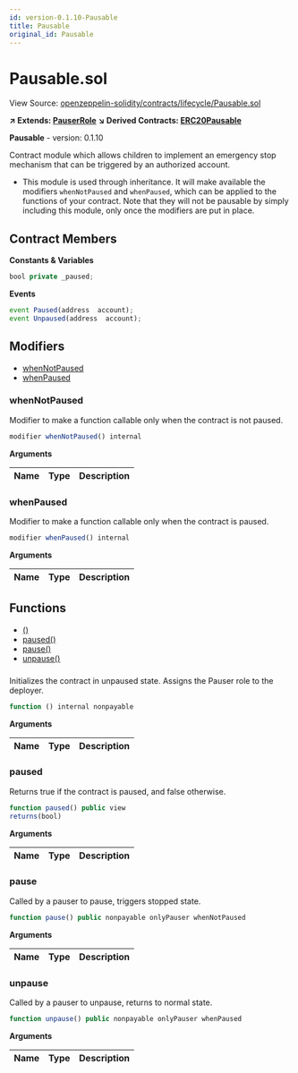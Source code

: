 ```yaml
---
id: version-0.1.10-Pausable
title: Pausable
original_id: Pausable
---
```


# Pausable.sol

View Source: [openzeppelin-solidity/contracts/lifecycle/Pausable.sol](../../openzeppelin-solidity/contracts/lifecycle/Pausable.sol)

**↗ Extends: [PauserRole](PauserRole.md)**
**↘ Derived Contracts: [ERC20Pausable](ERC20Pausable.md)**

**Pausable** - version: 0.1.10

Contract module which allows children to implement an emergency stop
mechanism that can be triggered by an authorized account.
 * This module is used through inheritance. It will make available the
modifiers `whenNotPaused` and `whenPaused`, which can be applied to
the functions of your contract. Note that they will not be pausable by
simply including this module, only once the modifiers are put in place.

## Contract Members
**Constants & Variables**

```js
bool private _paused;

```

**Events**

```js
event Paused(address  account);
event Unpaused(address  account);
```

## Modifiers

- [whenNotPaused](#whennotpaused)
- [whenPaused](#whenpaused)

### whenNotPaused

Modifier to make a function callable only when the contract is not paused.

```js
modifier whenNotPaused() internal
```

**Arguments**

| Name        | Type           | Description  |
| ------------- |------------- | -----|

### whenPaused

Modifier to make a function callable only when the contract is paused.

```js
modifier whenPaused() internal
```

**Arguments**

| Name        | Type           | Description  |
| ------------- |------------- | -----|

## Functions

- [()](#)
- [paused()](#paused)
- [pause()](#pause)
- [unpause()](#unpause)

### 

Initializes the contract in unpaused state. Assigns the Pauser role
to the deployer.

```js
function () internal nonpayable
```

**Arguments**

| Name        | Type           | Description  |
| ------------- |------------- | -----|

### paused

Returns true if the contract is paused, and false otherwise.

```js
function paused() public view
returns(bool)
```

**Arguments**

| Name        | Type           | Description  |
| ------------- |------------- | -----|

### pause

Called by a pauser to pause, triggers stopped state.

```js
function pause() public nonpayable onlyPauser whenNotPaused 
```

**Arguments**

| Name        | Type           | Description  |
| ------------- |------------- | -----|

### unpause

Called by a pauser to unpause, returns to normal state.

```js
function unpause() public nonpayable onlyPauser whenPaused 
```

**Arguments**

| Name        | Type           | Description  |
| ------------- |------------- | -----|

